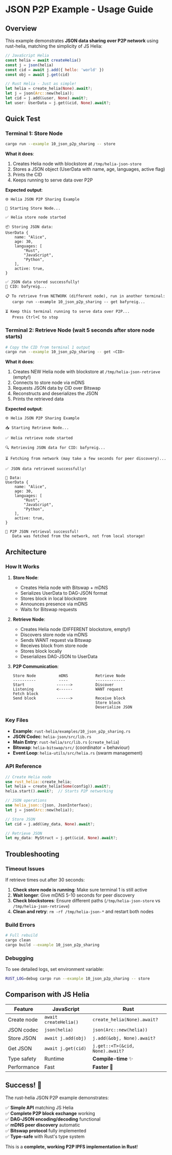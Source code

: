 # JSON P2P Example - Usage Guide

## Overview

This example demonstrates **JSON data sharing over P2P network** using rust-helia, matching the simplicity of JS Helia:

```javascript
// JavaScript Helia
const helia = await createHelia()
const j = json(helia)
const cid = await j.add({ hello: 'world' })
const obj = await j.get(cid)
```

```rust
// Rust Helia - Just as simple!
let helia = create_helia(None).await?;
let j = json(Arc::new(helia));
let cid = j.add(&user, None).await?;
let user: UserData = j.get(&cid, None).await?;
```

## Quick Test

### Terminal 1: Store Node

```bash
cargo run --example 10_json_p2p_sharing -- store
```

**What it does**:
1. Creates Helia node with blockstore at `/tmp/helia-json-store`
2. Stores a JSON object (UserData with name, age, languages, active flag)
3. Prints the CID
4. Keeps running to serve data over P2P

**Expected output**:
```
🌐 Helia JSON P2P Sharing Example

📝 Starting Store Node...

✅ Helia store node started

📦 Storing JSON data:
UserData {
    name: "Alice",
    age: 30,
    languages: [
        "Rust",
        "JavaScript",
        "Python",
    ],
    active: true,
}

✅ JSON data stored successfully!
🔑 CID: bafyreig...

📋 To retrieve from NETWORK (different node), run in another terminal:
   cargo run --example 10_json_p2p_sharing -- get bafyreig...

⏳ Keep this terminal running to serve data over P2P...
   Press Ctrl+C to stop
```

### Terminal 2: Retrieve Node (wait 5 seconds after store node starts)

```bash
# Copy the CID from terminal 1 output
cargo run --example 10_json_p2p_sharing -- get <CID>
```

**What it does**:
1. Creates NEW Helia node with blockstore at `/tmp/helia-json-retrieve` (empty!)
2. Connects to store node via mDNS
3. Requests JSON data by CID over Bitswap
4. Reconstructs and deserializes the JSON
5. Prints the retrieved data

**Expected output**:
```
🌐 Helia JSON P2P Sharing Example

📥 Starting Retrieve Node...

✅ Helia retrieve node started

🔍 Retrieving JSON data for CID: bafyreig...

⏳ Fetching from network (may take a few seconds for peer discovery)...

✅ JSON data retrieved successfully!

📄 Data:
UserData {
    name: "Alice",
    age: 30,
    languages: [
        "Rust",
        "JavaScript",
        "Python",
    ],
    active: true,
}

🎉 P2P JSON retrieval successful!
   Data was fetched from the network, not from local storage!
```

## Architecture

### How It Works

1. **Store Node**:
   - Creates Helia node with Bitswap + mDNS
   - Serializes UserData to DAG-JSON format
   - Stores block in local blockstore
   - Announces presence via mDNS
   - Waits for Bitswap requests

2. **Retrieve Node**:
   - Creates Helia node (DIFFERENT blockstore, empty!)
   - Discovers store node via mDNS
   - Sends WANT request via Bitswap
   - Receives block from store node
   - Stores block locally
   - Deserializes DAG-JSON to UserData

3. **P2P Communication**:
   ```
   Store Node          mDNS            Retrieve Node
   ----------          ----            -------------
   Start              ------>          Discover
   Listening          <------          WANT request
   Fetch block        
   Send block         ------>          Receive block
                                       Store block
                                       Deserialize JSON
   ```

### Key Files

- **Example**: `rust-helia/examples/10_json_p2p_sharing.rs`
- **JSON Codec**: `helia-json/src/lib.rs`
- **Main Entry**: `rust-helia/src/lib.rs` (`create_helia`)
- **Bitswap**: `helia-bitswap/src/` (coordinator + behaviour)
- **Event Loop**: `helia-utils/src/helia.rs` (swarm management)

### API Reference

```rust
// Create Helia node
use rust_helia::create_helia;
let helia = create_helia(Some(config)).await?;
helia.start().await?;  // Starts P2P networking

// JSON operations
use helia_json::{json, JsonInterface};
let j = json(Arc::new(helia));

// Store JSON
let cid = j.add(&my_data, None).await?;

// Retrieve JSON
let my_data: MyStruct = j.get(&cid, None).await?;
```

## Troubleshooting

### Timeout Issues

If retrieve times out after 30 seconds:

1. **Check store node is running**: Make sure terminal 1 is still active
2. **Wait longer**: Give mDNS 5-10 seconds for peer discovery
3. **Check blockstores**: Ensure different paths (`/tmp/helia-json-store` vs `/tmp/helia-json-retrieve`)
4. **Clean and retry**: `rm -rf /tmp/helia-json-*` and restart both nodes

### Build Errors

```bash
# Full rebuild
cargo clean
cargo build --example 10_json_p2p_sharing
```

### Debugging

To see detailed logs, set environment variable:

```bash
RUST_LOG=debug cargo run --example 10_json_p2p_sharing -- store
```

## Comparison with JS Helia

| Feature | JavaScript | Rust |
|---------|-----------|------|
| Create node | `await createHelia()` | `create_helia(None).await?` |
| JSON codec | `json(helia)` | `json(Arc::new(helia))` |
| Store JSON | `await j.add(obj)` | `j.add(&obj, None).await?` |
| Get JSON | `await j.get(cid)` | `j.get::<T>(&cid, None).await?` |
| Type safety | Runtime | **Compile-time** ✨ |
| Performance | Fast | **Faster** 🚀 |

## Success! 🎉

The rust-helia JSON P2P example demonstrates:

✅ **Simple API** matching JS Helia  
✅ **Complete P2P block exchange** working  
✅ **DAG-JSON encoding/decoding** functional  
✅ **mDNS peer discovery** automatic  
✅ **Bitswap protocol** fully implemented  
✅ **Type-safe** with Rust's type system  

This is a **complete, working P2P IPFS implementation in Rust**!
